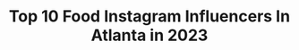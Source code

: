 ---
title: Top 10 Food Instagram Influencers In Atlanta in 2023
description: >-
  Find top food Instagram influencers in Atlanta in 2023. Most popular hashtags: #atlanta #food #atleats #foodie.
platform: Instagram
hits: 131
text_top: Analyze the top-rated Instagram accounts on inBeat.
text_bottom: Our database aggregates 131 Instagram influencers like this in Atlanta, United States for you to collaborate.
profiles:
  - username: "_officialdrea_"
    fullname: >-
      
    bio: >-
      Southern🌻 Let’s EAT👩🏽‍🍳
    location: "United States"
    followers: 6898
    engagement: 151
    commentsToLikes: 0.064557
    id: ck5zwfn1061mt0i14l0x38kmf
    verified: false
    hashtags: "#cook, #doseofdrea, #chef, #seafood"
  - username: "chewfoodnow"
    fullname: >-
      jennifer | atl foodie
    bio: >-
      contributer @bestfoodatlanta use code “CHEWFOODNOW” for 10% off your order at @duckdonuts (Buckhead/Toco Hills) 🍩 💌: dm or email for collaborations
    location: "United States"
    followers: 3230
    engagement: 1099
    commentsToLikes: 0.161619
    id: ck5c05tubsi230i113qjvv5l7
    verified: false
    hashtags: "#georgia, #weloveatl, #eatfamous, #drinks"
  - username: "krabqueenzatl"
    fullname: >-
      KrabQueenzATL
    bio: >-
      🦀Krab Queenz ATL 📍529 Peachtree St NE ATL GA 30308 ⏰TO GO ORDERS 12-8PM ❌ Closed On Tuesday, Wednesdays & Thursday
    location: "United States"
    followers: 72757
    engagement: 86
    commentsToLikes: 0.033660
    id: ck0tuzr9u9du30i1961g1c11w
    verified: false
    hashtags: "#seafood, #shrimp, #atleats, #krabqueenz"
  - username: "joyytylr"
    fullname: >-
      Joyy🌙
    bio: >-
      The revolution will not be televised, it will be LIVE. Producer. Creator. World Changer. CEO of @joyyandco 💫 Dog mom to @thechotails 🐶
    location: "United States"
    followers: 2145
    engagement: 946
    commentsToLikes: 0.050969
    id: ckapcnxlq4ib70i78n2wpm5c7
    verified: false
    hashtags: "#growth, #vegas, #photography, #mood"
  - username: "hannahdasher"
    fullname: >-
      HANNAH DASHER
    bio: >-
      Sony Music Recording Artist
    location: "United States"
    followers: 22881
    engagement: 441
    commentsToLikes: 0.082255
    id: ck6to7j5lcj800j71elhzffjq
    verified: true
    hashtags: "#standbyyourpan, #countrymusic, #girlscalltheshots, #halloween"
  - username: "rolding_in_the_eats"
    fullname: >-
      Alex | Atlanta Food Advocate
    bio: >-
      Alex is the name | #atlantafood is the game DM or email for partnerships & collaborations 🤙🏻⬇️ 📧: roldinginthedeep@gmail.com
    location: "United States"
    followers: 9255
    engagement: 666
    commentsToLikes: 0.077884
    id: ck6u6tfcmhmgh0j71cpxxsfy5
    verified: false
    hashtags: "#cheesy, #bacon, #ube, #filipinofoodmovement"
  - username: "atlfoodie"
    fullname: >-
      Atlanta Food & Restaurants
    bio: >-
      📍 ATL 🎯 Eating good in the neighborhood 📧 Anatlfoodielife@gmail.com
    location: "United States"
    followers: 30691
    engagement: 198
    commentsToLikes: 0.180957
    id: ck0vw55u7s5gm0i19ur7w7vcr
    verified: false
    hashtags: "#discoveratlanta, #bestfood, #asianfood, #atlnights"
  - username: "atlantabestbites"
    fullname: >-
      Atlanta’s Best Bites | Sarah
    bio: >-
      Atlanta Restaurants | Food & Drink 🌮 Original Content 🍕 Restaurant & Business Promoter 📩 atlantabestbites@gmail.com for business inquiries
    location: "United States"
    followers: 29705
    engagement: 88
    commentsToLikes: 0.107935
    id: ckaoqoiu3jmpu0i78wya0t204
    verified: false
    hashtags: "#atliens, #noms, #bites, #weloveatl"
  - username: "atl_foodscene"
    fullname: >-
      ATL Food Scene
    bio: >-
      🍑 Searching for Atlanta’s hidden food gems 📬 New restaurant in ATL? Email me!
    location: "United States"
    followers: 5189
    engagement: 617
    commentsToLikes: 0.021614
    id: ck13bj35bvnen0i19ek0yq8ic
    verified: false
    hashtags: "#atlantarestaurants, #atlfoodie, #atlrestaurants, #foodie"
  - username: "jahlielthurman"
    fullname: >-
      Jahliel Thurman
    bio: >-
      CEO @yardtalk101 Host of @hbcu101 on @aspiretv Stream Us Here 👇🏾👇🏾👇🏾👇🏾
    location: "United States"
    followers: 6367
    engagement: 371
    commentsToLikes: 0.061666
    id: ck135f02r134g0i19pdjmex04
    verified: false
    hashtags: "#host, #keshiaskitchen, #producer, #hbcupride"
---